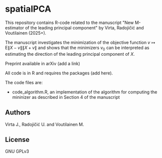 # spatialPCA
This repository contains R-code related to the manuscript "New M-estimator of the leading principal component" by Virta, Radojičić and Voutilainen (2025+).

The manuscript investigates the minimization of the objective function $v \mapsto \mathrm{E}\| X - v \| \| X + v \|$ and shows that the minimizers $v_0$ can be interpreted as estimating the direction of the leading principal component of $X$.

Preprint available in arXiv (add a link)

All code is in R and requires the packages (add here).

The code files are:

- code_algorithm.R, an implementation of the algorithm for computing the mininizer as described in Section 4 of the manuscript

## Authors

Virta J., Radojičić U. and Voutilainen M.

## License

GNU GPLv3
